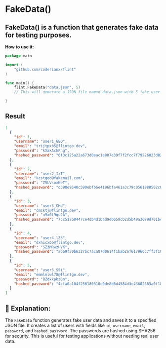# FakeData() 

## FakeData() is a function that generates fake data for testing purposes.

**How to use it:**
```go
package main

import (
    "github.com/coderianx/flint"
)

func main() {
    flint.FakeData("data.json", 5)
    // This will generate a JSON file named data.json with 5 fake user records.

}
```
## Result
```json
[
  {
    "id": 1,
    "username": "user1_GEQ",
    "email": "trijtpxb5@flintgo.dev",
    "password": "kXakAckFng",
    "hashed_password": "6f3c125a22a673d0eac1e807e39f7f2fcc7f79226023d823af94283604d006ac"
  },
  {
    "id": 2,
    "username": "user2_IzT",
    "email": "kcstgod@fakemail.com",
    "password": "Z5LVsoxKeT",
    "hashed_password": "d398e9540c590ebfb6e4196bfa461a3c79c0561888502c832e5bac3363bb58d6"
  },
  {
    "id": 3,
    "username": "user3_CHd",
    "email": "cmcktj@flintgo.dev",
    "password": "u9x0t9qc2A",
    "hashed_password": "7cc517b0447ce4db4d1bad9eb659cb2d5b49a3689d701bc733e63dfc97f7c5e5"
  },
  {
    "id": 4,
    "username": "user4_lZ3",
    "email": "dxhicxbo@flintgo.dev",
    "password": "SZ3MRwzHVK",
    "hashed_password": "ab69f50b6327bc7aca87d0614f1bab26f617966c7ff3f195b73d446de3ae558f"
  },
  {
    "id": 5,
    "username": "user5_S5i",
    "email": "emmlmlwl78@flintgo.dev",
    "password": "BZdxkpbzGn",
    "hashed_password": "4cfa0a104f256180310c0de8d6d4584d3c43602683a0f18b58d2583060f1f355"
  }
]

```
## 🧠 Explanation:
The `FakeData` function generates fake user data and saves it to a specified JSON file. It creates a list of users with fields like `id`, `username`, `email`, `password`, and `hashed_password`. The passwords are hashed using SHA256 for security. This is useful for testing applications without needing real user data.
